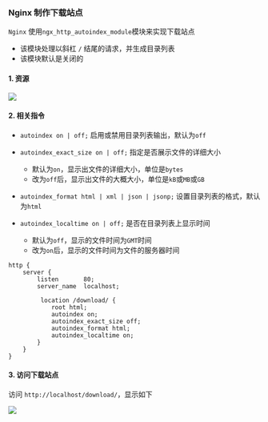 ### Nginx 制作下载站点
`Nginx` 使用`ngx_http_autoindex_module`模块来实现下载站点
* 该模块处理以斜杠 `/` 结尾的请求，并生成目录列表
* 该模块默认是关闭的

 
#### 1. 资源
![](https://fgq233.github.io/imgs/java/nginx5.png)


#### 2. 相关指令
* `autoindex on | off;` 启用或禁用目录列表输出，默认为`off`
* `autoindex_exact_size on | off;` 指定是否展示文件的详细大小
  * 默认为`on`，显示出文件的详细大小，单位是`bytes`
  * 改为`off`后，显示出文件的大概大小，单位是`kB`或`MB`或`GB`

* `autoindex_format html | xml | json | jsonp;` 设置目录列表的格式，默认为`html`

* `autoindex_localtime on | off;` 是否在目录列表上显示时间
  * 默认为`off`，显示的文件时间为`GMT`时间
  * 改为`on`后，显示的文件时间为文件的服务器时间

```
http {
    server {
        listen       80;
        server_name  localhost;

         location /download/ {
            root html;
            autoindex on;
            autoindex_exact_size off;
            autoindex_format html;
            autoindex_localtime on;
        }
    }
}
```


#### 3. 访问下载站点
访问 `http://localhost/download/`，显示如下

![](https://fgq233.github.io/imgs/java/nginx6.png)